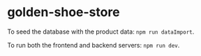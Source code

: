 # golden-shoe-store

To seed the database with the product data: `npm run dataImport`.

To run both the frontend and backend servers: `npm run dev`.
